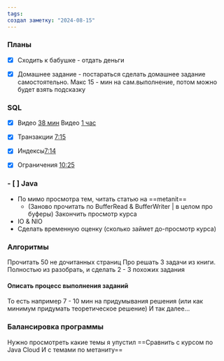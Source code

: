 ```yaml
---
tags: 
создал заметку: "2024-08-15"
---
```

### Планы

- [x] Сходить к бабушке - отдать деньги 

- [x] Домашнее задание - постараться сделать домашнее задание самостоятельно. Макс 15 - мин на сам.выполнение, потом можно будет взять подсказку
### SQL 
- [x] Видео [38 мин](https://www.youtube.com/watch?v=vABhrFQJ9hk&list=PLBheEHDcG7-k1Y_Uy04Dj2ylWhcfSfqoF&index=8)
Видео [1 час](https://www.youtube.com/watch?v=c4nadBeCHSQ&list=PLBheEHDcG7-k1Y_Uy04Dj2ylWhcfSfqoF&index=9)
- [x] Транзакции [7:15](https://www.youtube.com/watch?v=H0cl2DMNdqo&list=PLtPJ9lKvJ4oh5SdmGVusIVDPcELrJ2bsT&index=14)
- [x] Индексы[7:14](https://www.youtube.com/watch?v=C34HS5wU8Zg&list=PLtPJ9lKvJ4oh5SdmGVusIVDPcELrJ2bsT&index=15)
- [x] Ограничения [10:25](https://www.youtube.com/watch?v=Hf9Ext_RGfU&list=PLtPJ9lKvJ4oh5SdmGVusIVDPcELrJ2bsT&index=16)


### - [ ] Java
- По мимо просмотра тем, читать статью на ==metanit==
	- (Заново прочитать по BufferRead & BufferWriter | в целом про буферы)
   Закончить просмотр курса
-  IO & NIO 
 - Сделать временную оценку (сколько займет до-просмотр курса)

### Алгоритмы 
Прочитать 50 не дочитанных страниц 
Про решать 3 задачи из книги. Полностью из разобрать, и сделать 2 - 3 похожих задания
#### Описать процесс выполнения заданий
То есть например 7 - 10 мин на придумывания решения (или как минимум придумать теоретическое решение)
И так далее... 

### Балансировка программы
Нужно просмотреть какие темы я упустил
==Сравнить с курсом по Java Cloud 
И с темами по метаниту==












